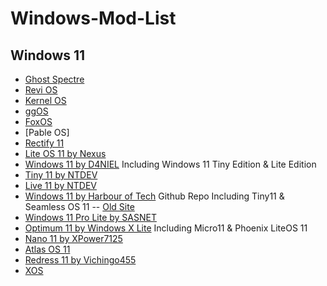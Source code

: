 # Windows-Mod-List
## Windows 11
- [Ghost Spectre](https://www.youtube.com/@GHOSTSPECTRE)
- [Revi OS](https://revi.cc/)
- [Kernel OS](https://github.com/Velytics/KernelOS)
- [ggOS]()
- [FoxOS](https://theultimatefoxos.dev/)
- [Pable OS]
- [Rectify 11](https://github.com/Rectify11/Installer)
- [Lite OS 11 by Nexus](https://nexusliteos.blogspot.com/?m=1)
- [Windows 11 by D4NIEL](https://itsd4nny.wixsite.com/home/) Including Windows 11 Tiny Edition & Lite Edition
- [Tiny 11 by NTDEV](https://archive.org/details/tiny-11_202302)
- [Live 11 by NTDEV](https://archive.org/details/live-11-mbr)
- [Windows 11 by Harbour of Tech](https://github.com/neelkalpa/InnovPerch) Github Repo Including Tiny11 & Seamless OS 11
-- [Old Site](https://harbouroftech.blogspot.com/?m=1)
- [Windows 11 Pro Lite by SASNET](https://sasnet.ovh)
- [Optimum 11 by Windows X Lite](https://windowsxlite.com/) Including Micro11 & Phoenix LiteOS 11
- [Nano 11 by XPower7125](https://xpower7125.wixsite.com/nano11)
- [Atlas OS 11](https://atlasos.net/)
- [Redress 11 by Vichingo455](https://archive.org/details/Windows10.1)
- [XOS](https://github.com/imribiy)
